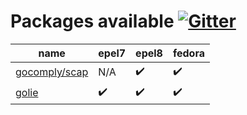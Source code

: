 # Packages available [![Gitter](https://badges.gitter.im/GoComply/community.svg)](https://gitter.im/GoComply/community?utm_source=badge&utm_medium=badge&utm_campaign=pr-badge)

| name                                                                             | epel7              | epel8              | fedora             |
|----------------------------------------------------------------------------------|--------------------|--------------------|--------------------|
| [gocomply/scap](https://src.fedoraproject.org/rpms/golang-github-gocomply-scap)  | N/A                | :heavy_check_mark: | :heavy_check_mark: |
| [golie](https://src.fedoraproject.org/rpms/golie)                                | :heavy_check_mark: | :heavy_check_mark: | :heavy_check_mark: |
